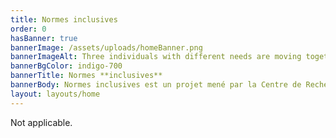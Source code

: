 ```yaml
---
title: Normes inclusives
order: 0
hasBanner: true
bannerImage: /assets/uploads/homeBanner.png
bannerImageAlt: Three individuals with different needs are moving together
bannerBgColor: indigo-700
bannerTitle: Normes **inclusives**
bannerBody: Normes inclusives est un projet mené par la Centre de Recherche pour une Conception Inclusive, qui se consacre à l'élaboration de lignes directrices garantissant que les produits, les services et les environnements sont accessibles et utilisables par tous. Nous nous attachons à promouvoir l'équité, la diversité et l'inclusion en élaborant des normes qui répondent aux besoins de tous les individus, y compris les personnes handicapées et les communautés marginalisées.
layout: layouts/home
---
```

Not applicable.
